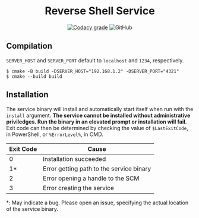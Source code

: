 <div align="center">

# Reverse Shell Service
[![Codacy grade](https://img.shields.io/codacy/grade/e9336e54ee254d0e994142b77bc3a68a?logo=codacy&style=flat-square)](https://app.codacy.com/gh/curlew/reverse-shell-service/dashboard)
![GitHub](https://img.shields.io/github/license/curlew/reverse-shell-service?style=flat-square)

</div>

## Compilation
`SERVER_HOST` and `SERVER_PORT` default to `localhost` and `1234`, respectively.
```
$ cmake -B build -DSERVER_HOST="192.168.1.2" -DSERVER_PORT="4321"
$ cmake --build build
```

## Installation

The service binary will install and automatically start itself when run with the `install` argument.
**The service cannot be installed without administrative priviledges. Run the binary in an elevated prompt or installation will fail.**
Exit code can then be determined by checking the value of `$LastExitCode`, in PowerShell, or `%ErrorLevel%`, in CMD.

| Exit Code | Cause |
| - | - |
| 0 | Installation succeeded |
| 1\* | Error getting path to the service binary |
| 2 | Error opening a handle to the SCM |
| 3 | Error creating the service |

\*: May indicate a bug. Please open an issue, specifying the actual location of the service binary.  
